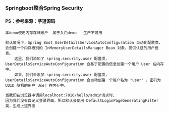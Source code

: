 ### Springboot整合Spring Security
#### PS：参考来源：芋道源码

    本demo使用内存存储账户  属于入门demo   生产不可用

    默认情况下，Spring Boot UserDetailsServiceAutoConfiguration 自动化配置类，会创建一个内存级别的 InMemoryUserDetailsManager Bean 对象，提供认证的用户信息。
        这里，我们添加了 spring.security.user 配置项，UserDetailsServiceAutoConfiguration 会基于配置的信息创建一个用户 User 在内存中。
        如果，我们未添加 spring.security.user 配置项，UserDetailsServiceAutoConfiguration 会自动创建一个用户名为 "user" ，密码为 UUID 随机的用户 User 在内存中。

    当我们在浏览器中调用localhost:7010/hello/admin请求时,
    因为我们没有自定义登录界面，所以默认会使用 DefaultLoginPageGeneratingFilter 类，生成上述界面